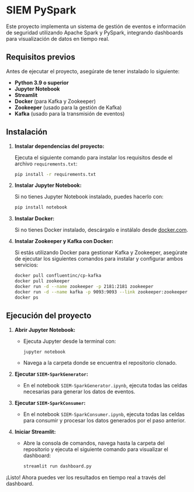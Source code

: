 
# SIEM PySpark

Este proyecto implementa un sistema de gestión de eventos e información de seguridad utilizando Apache Spark y PySpark, integrando dashboards para visualización de datos en tiempo real.

## Requisitos previos

Antes de ejecutar el proyecto, asegúrate de tener instalado lo siguiente:

- **Python 3.9 o superior**
- **Jupyter Notebook**
- **Streamlit**
- **Docker** (para Kafka y Zookeeper)
- **Zookeeper** (usado para la gestión de Kafka)
- **Kafka** (usado para la transmisión de eventos)

## Instalación

1. **Instalar dependencias del proyecto:**

   Ejecuta el siguiente comando para instalar los requisitos desde el archivo `requirements.txt`:
   ```bash
   pip install -r requirements.txt
   ```

2. **Instalar Jupyter Notebook:**

   Si no tienes Jupyter Notebook instalado, puedes hacerlo con:
   ```bash
   pip install notebook
   ```

3. **Instalar Docker:**

   Si no tienes Docker instalado, descárgalo e instálalo desde [docker.com](https://www.docker.com/get-started).

4. **Instalar Zookeeper y Kafka con Docker:**

   Si estás utilizando Docker para gestionar Kafka y Zookeeper, asegúrate de ejecutar los siguientes comandos para instalar y configurar ambos servicios:

   ```bash
   docker pull confluentinc/cp-kafka
   docker pull zookeeper
   docker run -d --name zookeeper -p 2181:2181 zookeeper
   docker run -d --name kafka -p 9093:9093 --link zookeeper:zookeeper -e KAFKA_ZOOKEEPER_CONNECT=zookeeper:2181 -e KAFKA_ADVERTISED_LISTENERS=PLAINTEXT://localhost:9093 -e KAFKA_LISTENER_SECURITY_PROTOCOL=PLAINTEXT -e KAFKA_LISTENER_PORT=9093 -e KAFKA_LISTENER_NAME=PLAINTEXT confluentinc/cp-kafka
   docker ps
   ```

## Ejecución del proyecto

1. **Abrir Jupyter Notebook:**
   - Ejecuta Jupyter desde la terminal con:
     ```bash
     jupyter notebook
     ```
   - Navega a la carpeta donde se encuentra el repositorio clonado.

2. **Ejecutar `SIEM-SparkGenerator`:**
   - En el notebook `SIEM-SparkGenerator.ipynb`, ejecuta todas las celdas necesarias para generar los datos de eventos.

3. **Ejecutar `SIEM-SparkConsumer`:**
   - En el notebook `SIEM-SparkConsumer.ipynb`, ejecuta todas las celdas para consumir y procesar los datos generados por el paso anterior.

4. **Iniciar Streamlit:**
   - Abre la consola de comandos, navega hasta la carpeta del repositorio y ejecuta el siguiente comando para visualizar el dashboard:
     ```bash
     streamlit run dashboard.py
     ```

¡Listo! Ahora puedes ver los resultados en tiempo real a través del dashboard.

